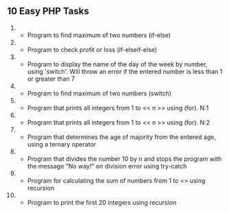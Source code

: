 ## 10 Easy PHP Tasks

1. - Program to find maximum of two numbers (if-else)
2. - Program to check profit or loss (if-elseif-else)
3. - Program to display the name of the day of the week by number, using 'switch'. Will throw an error if the entered number is less than 1 or greater than 7
4. - Program to find maximum of two numbers (switch)
5. - Program that prints all integers from 1 to  << n >> using (for). N:1
6. - Program that prints all integers from 1 to  << n >> using (for). N:2
7. - Program that determines the age of majority from the entered age, using a ternary operator
8. - Program that divides the number 10 by n and stops the program with the message "No way!" on division error using try-catch
9. - Program for calculating the sum of numbers from 1 to <<n>> using recursion
10. - Program to print the first 20 integers using recursion